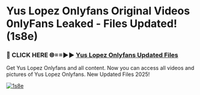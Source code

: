 # Yus Lopez Onlyfans Original Videos 0nlyFans Leaked - Files Updated! (1s8e)

<h3>🔴 CLICK HERE 🌐==►► <a href="https://tinyurl.com/x26r9saj" rel="nofollow">Yus Lopez Onlyfans Updated Files</a></h3>

Get Yus Lopez Onlyfans and all content. Now you can access all videos and pictures of Yus Lopez Onlyfans. New Updated Files 2025!

[![1s8e](https://i.imgur.com/LkgZPqh.gif)](https://tinyurl.com/x26r9saj)
